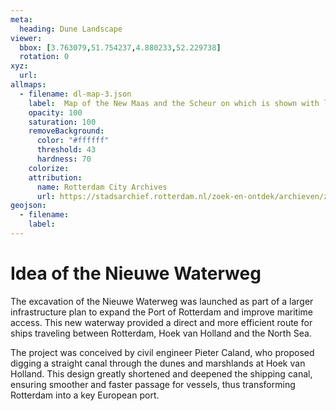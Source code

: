 ```yaml
---
meta:
  heading: Dune Landscape
viewer:
  bbox: [3.763079,51.754237,4.880233,52.229738]
  rotation: 0
xyz:
  url:
allmaps:
  - filename: dl-map-3.json
    label: 	Map of the New Maas and the Scheur on which is shown with lines, the design for improvement of the waterway from Rotterdam and the other Maas cities to the sea, 1863
    opacity: 100
    saturation: 100
    removeBackground:
      color: "#ffffff"
      threshold: 43
      hardness: 70
    colorize:
    attribution:
      name: Rotterdam City Archives
      url: https://stadsarchief.rotterdam.nl/zoek-en-ontdek/archieven/zoekresultaat-archieven/?mizig=299&miadt=184&miaet=14&micode=4001&minr=39560781&miview=ldt
geojson:
  - filename: 
    label: 
---
```


# Idea of the Nieuwe Waterweg

The excavation of the Nieuwe Waterweg was launched as part of a larger infrastructure plan to expand the Port of Rotterdam and improve maritime access. This new waterway provided a direct and more efficient route for ships traveling between Rotterdam, Hoek van Holland and the North Sea.

The project was conceived by civil engineer Pieter Caland, who proposed digging a straight canal through the dunes and marshlands at Hoek van Holland. This design greatly shortened and deepened the shipping canal, ensuring smoother and faster passage for vessels, thus transforming Rotterdam into a key European port.